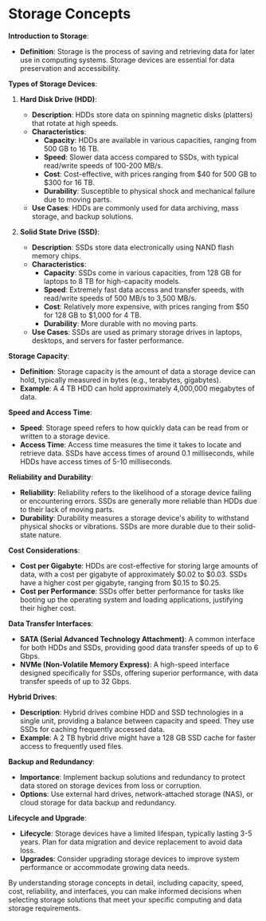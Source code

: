 # Storage Concepts

**Introduction to Storage**:

- **Definition**: Storage is the process of saving and retrieving data for later use in computing systems. Storage devices are essential for data preservation and accessibility.

**Types of Storage Devices**:

1. **Hard Disk Drive (HDD)**:

   - **Description**: HDDs store data on spinning magnetic disks (platters) that rotate at high speeds.
   - **Characteristics**:
     - **Capacity**: HDDs are available in various capacities, ranging from 500 GB to 16 TB.
     - **Speed**: Slower data access compared to SSDs, with typical read/write speeds of 100-200 MB/s.
     - **Cost**: Cost-effective, with prices ranging from $40 for 500 GB to $300 for 16 TB.
     - **Durability**: Susceptible to physical shock and mechanical failure due to moving parts.
   - **Use Cases**: HDDs are commonly used for data archiving, mass storage, and backup solutions.

2. **Solid State Drive (SSD)**:

   - **Description**: SSDs store data electronically using NAND flash memory chips.
   - **Characteristics**:
     - **Capacity**: SSDs come in various capacities, from 128 GB for laptops to 8 TB for high-capacity models.
     - **Speed**: Extremely fast data access and transfer speeds, with read/write speeds of 500 MB/s to 3,500 MB/s.
     - **Cost**: Relatively more expensive, with prices ranging from $50 for 128 GB to $1,000 for 4 TB.
     - **Durability**: More durable with no moving parts.
   - **Use Cases**: SSDs are used as primary storage drives in laptops, desktops, and servers for faster performance.

**Storage Capacity**:

- **Definition**: Storage capacity is the amount of data a storage device can hold, typically measured in bytes (e.g., terabytes, gigabytes).
- **Example**: A 4 TB HDD can hold approximately 4,000,000 megabytes of data.

**Speed and Access Time**:

- **Speed**: Storage speed refers to how quickly data can be read from or written to a storage device.
- **Access Time**: Access time measures the time it takes to locate and retrieve data. SSDs have access times of around 0.1 milliseconds, while HDDs have access times of 5-10 milliseconds.

**Reliability and Durability**:

- **Reliability**: Reliability refers to the likelihood of a storage device failing or encountering errors. SSDs are generally more reliable than HDDs due to their lack of moving parts.
- **Durability**: Durability measures a storage device's ability to withstand physical shocks or vibrations. SSDs are more durable due to their solid-state nature.

**Cost Considerations**:

- **Cost per Gigabyte**: HDDs are cost-effective for storing large amounts of data, with a cost per gigabyte of approximately $0.02 to $0.03. SSDs have a higher cost per gigabyte, ranging from $0.15 to $0.25.
- **Cost per Performance**: SSDs offer better performance for tasks like booting up the operating system and loading applications, justifying their higher cost.

**Data Transfer Interfaces**:

- **SATA (Serial Advanced Technology Attachment)**: A common interface for both HDDs and SSDs, providing good data transfer speeds of up to 6 Gbps.
- **NVMe (Non-Volatile Memory Express)**: A high-speed interface designed specifically for SSDs, offering superior performance, with data transfer speeds of up to 32 Gbps.

**Hybrid Drives**:

- **Description**: Hybrid drives combine HDD and SSD technologies in a single unit, providing a balance between capacity and speed. They use SSDs for caching frequently accessed data.
- **Example**: A 2 TB hybrid drive might have a 128 GB SSD cache for faster access to frequently used files.

**Backup and Redundancy**:

- **Importance**: Implement backup solutions and redundancy to protect data stored on storage devices from loss or corruption.
- **Options**: Use external hard drives, network-attached storage (NAS), or cloud storage for data backup and redundancy.

**Lifecycle and Upgrade**:

- **Lifecycle**: Storage devices have a limited lifespan, typically lasting 3-5 years. Plan for data migration and device replacement to avoid data loss.
- **Upgrades**: Consider upgrading storage devices to improve system performance or accommodate growing data needs.

By understanding storage concepts in detail, including capacity, speed, cost, reliability, and interfaces, you can make informed decisions when selecting storage solutions that meet your specific computing and data storage requirements.

